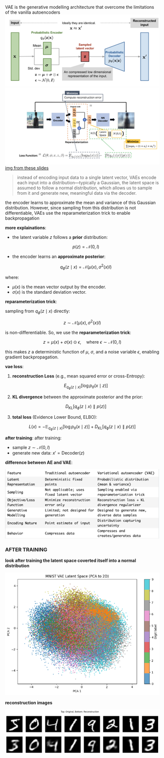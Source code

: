 VAE is the generative modelling architecture that overcome the limitations of the vanilla autoencoders
![img](img/vae-gaussian.png)
![img](img/arch.png)
[img from these slides](https://deeplearning.cs.cmu.edu/F21/document/recitation/Recitation11/AE_and_VAE.pdf)
> instead of encoding input data to a single latent vector, VAEs encode each input into a distribution—typically a Gaussian, the latent space is assumed to follow a normal distribution, which allows us to sample from it and generate new, meaningful data via the decoder.

the encoder learns to approximate the mean and variance of this Gaussian distribution. However, since sampling from this distribution is not differentiable, VAEs use the reparameterization trick to enable backpropagation

**more explainations**:
- the latent variable $z$ follows a **prior** distribution:

  $$p(z) = \mathcal{N}(0, I)$$

- the encoder learns an **approximate posterior**:

  $$q_\phi(z \mid x) = \mathcal{N}(\mu(x), \sigma^2(x) I)$$

where:
- $\mu(x)$ is the mean vector output by the encoder.
- $\sigma(x)$ is the standard deviation vector.

**reparameterization trick**:

sampling from $q_\phi(z \mid x)$ directly:

  $$z \sim \mathcal{N}(\mu(x), \sigma^2(x) I)$$

is non-differentiable. So, we use the **reparameterization trick**:

  $$z = \mu(x) + \sigma(x) \odot \epsilon, \quad \text{where } \epsilon \sim \mathcal{N}(0, I)$$

this makes $z$ a deterministic function of $\mu$, $\sigma$, and a noise variable $\epsilon$, enabling gradient backpropagation.

**vae loss**: 
1. **reconstruction Loss** (e.g., mean squared error or cross-Entropy):

   $$E_{q_\phi(z \mid x)} [ \log p_\theta(x \mid z) ]$$

2. **KL divergence** between the approximate posterior and the prior:

   $$D_{\text{KL}} \left[ q_\phi(z \mid x) \parallel p(z) \right]$$

3. **total loss** (Evidence Lower Bound, ELBO):

  $$L(x) = -\mathbb{E}_{q_\phi(z \mid x)} [ \log p_\theta(x \mid z) ] + D_{\text{KL}} \left[ q_\phi(z \mid x) \parallel p(z) \right]$$

**after training**:
after training:
- sample $z \sim \mathcal{N}(0, I)$
- generate new data: $x' = \text{Decoder}(z)$

**difference between AE and VAE**: 

![img](img/difference.png)


### AFTER TRAINING 

**look after training the latent space coverted itself into a normal distribution** 

![no](img/after_training.png)

**reconstruction images**

![recon](img/reconstruction.png)

